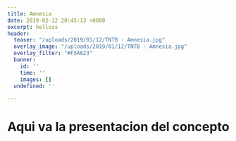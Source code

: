 ```yaml
---
title: Amnesia
date: 2019-02-12 20:45:13 +0000
excerpt: helloss
header:
  teaser: "/uploads/2019/01/12/TNTB - Amnesia.jpg"
  overlay_image: "/uploads/2019/01/12/TNTB - Amnesia.jpg"
  overlay_filter: "#F5A623"
  banner:
    id: ''
    time: ''
    images: []
  undefined: ''

---
```

# Aqui va la presentacion del concepto